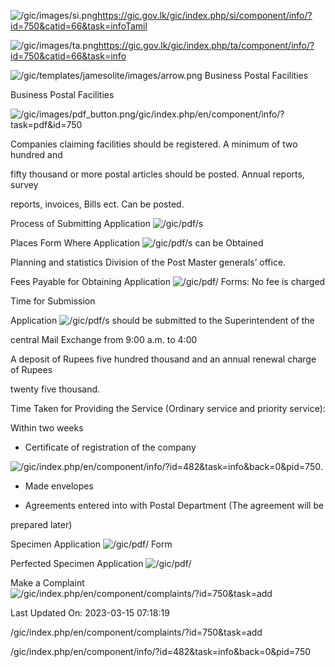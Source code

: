 <!-- Source: https://gic.gov.lk/gic/index.php/en/component/info/?id=750&catid=66&task=info -->

![/gic/images/si.png](/gic/images/si.png)https://gic.gov.lk/gic/index.php/si/component/info/?id=750&catid=66&task=infoTamil

![/gic/images/ta.png](/gic/images/ta.png)https://gic.gov.lk/gic/index.php/ta/component/info/?id=750&catid=66&task=info

![/gic/templates/jamesolite/images/arrow.png](/gic/templates/jamesolite/images/arrow.png) Business Postal Facilities

Business Postal Facilities

![/gic/images/pdf_button.png](/gic/images/pdf_button.png)/gic/index.php/en/component/info/?task=pdf&id=750

Companies claiming facilities should be registered. A minimum of two hundred and

fifty thousand or more postal articles should be posted. Annual reports, survey

reports, invoices, Bills ect. Can be posted.

Process of Submitting Application ![/gic/pdf/](/gic/pdf/)s

Places Form Where Application ![/gic/pdf/](/gic/pdf/)s can be Obtained

Planning and statistics Division of the Post Master generals’ office.

Fees Payable for Obtaining Application ![/gic/pdf/](/gic/pdf/) Forms: No fee is charged

Time for Submission

Application ![/gic/pdf/](/gic/pdf/)s should be submitted to the Superintendent of the

central Mail Exchange from 9:00 a.m. to 4:00

A deposit of Rupees five hundred thousand and an annual renewal charge of Rupees

twenty five thousand.

Time Taken for Providing the Service (Ordinary service and priority service):

Within two weeks

 * Certificate of registration of the company

 ![/gic/index.php/en/component/info/?id=482&task=info&back=0&pid=750](/gic/index.php/en/component/info/?id=482&task=info&back=0&pid=750).

 * Made envelopes

 * Agreements entered into with Postal Department (The agreement will be

 prepared later)

Specimen Application ![/gic/pdf/](/gic/pdf/) Form

Perfected Specimen Application ![/gic/pdf/](/gic/pdf/)

Make a Complaint ![/gic/index.php/en/component/complaints/?id=750&task=add](/gic/index.php/en/component/complaints/?id=750&task=add)

Last Updated On: 2023-03-15 07:18:19

/gic/index.php/en/component/complaints/?id=750&task=add

/gic/index.php/en/component/info/?id=482&task=info&back=0&pid=750